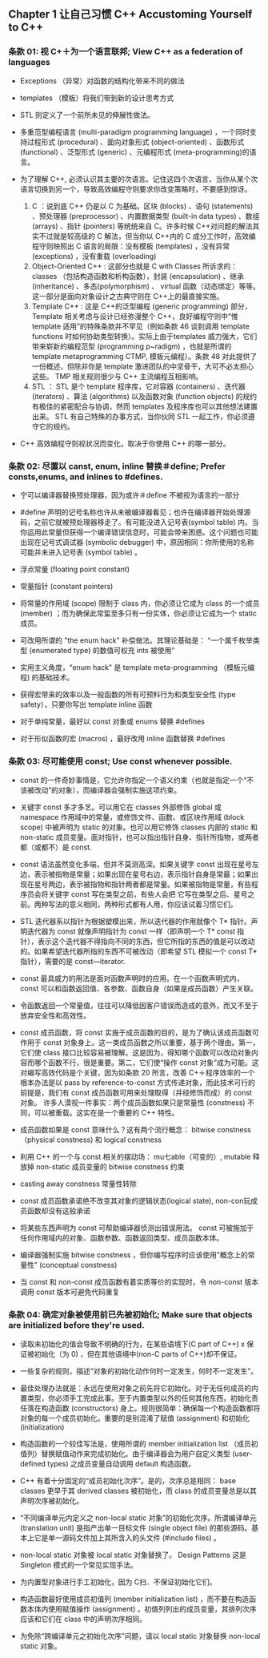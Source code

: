## Chapter 1 让自己习惯 C++ Accustoming Yourself to C++

### 条款 01: 视 C+＋为一个语言联邦; View C++ as a federation of languages

- Exceptions （异常）对函数的结构化带来不同的做法

- templates （模板）将我们带到新的设计思考方式

- STL 则定义了一个前所未见的伸展性做法。

- 多重范型编程语言 (multi-paradigm programming language) ，一个同时支持过程形式 (procedural) 、面向对象形式 (object-oriented) 、函数形式 (functional) 、泛型形式 (generic) 、元编程形式 (meta-programming)的语言。

- 为了理解 C++, 必须认识其主要的次语言。记住这四个次语言，当你从某个次语言切换到另一个，导致高效编程守则要求你改变策略时，不要感到惊讶。
    1. C ：说到底 C++ 仍是以 C 为基础。区块 (blocks) 、语句 (statements) 、预处理器 (preprocessor) 、内置数据类型 (built-in data types) 、数组 (arrays) 、指针 (pointers) 等统统来自 C。许多时候 C++对问题的解法其实不过就是较高级的 C 解法，但当你以 C++内的 C 成分工作时，高效编程守则映照出 C 语言的局限：没有模板 (templates) ，没有异常 (exceptions) ，没有重载 (overloading)
    2. Object-Oriented C++ : 这部分也就是 C with Classes 所诉求的： classes （包括构造函数和析构函数），封装 (encapsulation) 、继承 (inheritance) 、多态(polymorphism) 、 virtual 函数（动态绑定）等等。这一部分是面向对象设计之古典守则在 C++上的最直接实施。
    3. Template C++ : 这是 C++的泛型编程 (generic programming) 部分，Template 相关考虑与设计已经弥漫整个 C++，良好编程守则中“惟 template 适用”的特殊条款并不罕见（例如条款 46 谈到调用 template functions 时如何协助类型转换）。实际上由于templates 威力强大，它们带来崭新的编程范型 (programming p~radigm) ，也就是所谓的 template metaprogramming CTMP, 模板元编程）。条款 48 对此提供了一份概述，但除非你是 template 激进团队的中坚骨干，大可不必太担心这些。 TMP 相关规则很少与 C++ 主流编程互相影响。
    4. STL ： STL 是个 template 程序库，它对容器 (containers) 、迭代器 (iterators) 、算法 (algorithms) 以及函数对象 (function objects) 的规约有极佳的紧密配合与协调，然而 templates 及程序库也可以其他想法建置出来。 STL 有自己特殊的办事方式，当你伙同 STL 一起工作，你必须遵守它的规约。

- C++ 高效编程守则视状况而变化，取决于你使用 C++ 的哪一部分。


### 条款 02: 尽置以 canst, enum, inline 替换＃define; Prefer consts,enums, and inlines to #defines.

- 宁可以编译器替换预处理器，因为或许＃define 不被视为语言的一部分

- #define 声明的记号名称也许从未被编译器看见；也许在编译器开始处理源码，之前它就被预处理器移走了。有可能没进入记号表(symbol table) 内。当你运用此常量但获得一个编译错误信息时，可能会带来困惑。这个问题也可能出现在记号式调试器 (symbolic debugger) 中，原因相同：你所使用的名称可能并未进入记号表 (symbol table) 。

- 浮点常量 (floating point constant)
- 常量指针 (constant pointers)

- 将常量的作用域 (scope) 限制于 class 内，你必须让它成为 class 的一个成员 (member) ；而为确保此常蜇至多只有一份实体，你必须让它成为一个 static 成员。

- 可改用所谓的 "the enum hack" 补偿做法。其理论基础是： “一个属千枚举类型 (enumerated type) 的数值可权充 ints 被使用”
-  实用主义角度，“enum hack" 是 template meta-programming （模板元编程) 的基础技术。

- 获得宏带来的效率以及一般函数的所有可预料行为和类型安全性 (type safety），只要你写出 template inline 函数

- 对于单纯常量，最好以 const 对象或 enums 替换 #defines
- 对于形似函数的宏 (macros) ，最好改用 inline 函数替换 #defines


### 条款 03: 尽可能使用 const; Use const whenever possible.

- const 的一件奇妙事情是，它允许你指定一个语义约束（也就是指定一个“不该被改动”的对象），而编译器会强制实施这项约束。

- 关键字 const 多才多艺。可以用它在 classes 外部修饰 global 或 namespace 作用域中的常量，或修饰文件、函数、或区块作用域 (block scope) 中被声明为 static 的对象。也可以用它修饰 classes 内部的 static 和 non-static 成员变量。面对指针，也可以指出指针自身、指针所指物，或两者都（或都不）是 const.

- const 语法虽然变化多端，但并不莫测高深。如果关键字 const 出现在星号左边，表示被指物是常量；如果出现在星号右边，表示指针自身是常最；如果出现在星号两边，表示被指物和指针两者都是常量。如果被指物是常量，有些程序员会将关键字 const 写在类型之前，有些人会把
它写在类型之后、星号之前。两种写法的意义相同，两种形式都有人用，你应该试着习惯它们。

- STL 迭代器系以指针为根据塑模出来，所以迭代器的作用就像个 T* 指针。声明迭代器为 const 就像声明指针为 const 一样（即声明一个 T* const 指针），表示这个迭代器不得指向不同的东西，但它所指的东西的值是可以改动的。如果希望迭代器所指的东西不可被改动（即希望 STL 模拟一个 const T*指针），需要的是 const—iterator.

- const 最具威力的用法是面对函数声明时的应用。在一个函数声明式内， const 可以和函数返回值、各参数、函数自身（如果是成员函数）产生关联。

- 令函数返回一个常量值，往往可以降低因客户错误而造成的意外，而又不至于放弃安全性和高效性。

- const 成员函数，将 const 实施于成员函数的目的，是为了确认该成员函数可作用于 const 对象身上。这一类成员函数之所以重要，基于两个理由。第一，它们使 class 接口比较容易被理解。这是因为，得知哪个函数可以改动对象内容而哪个函数不行，很是重要。第二，它们使“操作 const 对象”成为可能。这对编写高效代码是个关键，因为如条款 20 所言，改善 C+＋程序效率的一个根本办法是以 pass by reference-to-const 方式传递对象，而此技术可行的前提是，我们有 const 成员函数可用来处理取得（并经修饰而成）的 const 对象。 许多人漠视一件事实：两个成员函数如果只是常量性 (constness) 不同，可以被重载。这实在是一个重要的 C++ 特性。

- 成员函数如果是 const 意味什么？这有两个流行概念： bitwise constness（physical constness) 和 logical constness

- 利用 C++ 的一个与 const 相关的摆动场： mu七able（可变的）, mutable 释放掉 non-static 成员变量的 bitwise constness 约束
- casting away constness 常量性转除
- const 成员函数承诺绝不改变其对象的逻辑状态(logical state), non-con玩成员函数却没有这般承诺

- 将某些东西声明为 const 可帮助编译器侦测出错误用法。 const 可被施加于任何作用域内的对象、函数参数、函数返回类型、成员函数本体。

- 编译器强制实施 bitwise constness ，但你编写程序时应该使用”概念上的常量性” (conceptual constness)

- 当 const 和 non-const 成员函数有着实质等价的实现时，令 non-const 版本调用 const 版本可避免代码重复


### 条款 04: 确定对象被使用前已先被初始化; Make sure that objects are initialized before they're used.

- 读取未初始化的值会导致不明确的行为，在某些语境下(C part of C++) x 保证被初始化（为 0) ，但在其他语境中(non-C parts of C++)却不保证。

- 一些复杂的规则，描述“对象的初始化动作何时一定发生，何时不一定发生”。

- 最佳处理办法就是：永远在使用对象之前先将它初始化。对于无任何成员的内置类型，你必须手工完成此事。至于内置类型以外的任何其他东西，初始化责任落在构造函数 (constructors) 身上。规则很简单：确保每一个构造函数都将对象的每一个成员初始化。重要的是别混淆了赋值 (assignment) 和初始化 (initialization) 

- 构造函数的一个较佳写法是，使用所谓的 member initialization list （成员初值列）替换赋值动作来完成初始化。由于编译器会为用户自定义类型 (user-defined types) 之成员变量自动调用 default 构造函数。

- C++ 有着十分固定的“成员初始化次序”。是的，次序总是相同： base classes 更早于其 derived classes 被初始化，而 class 的成员变量总是以其声明次序被初始化。

- “不同编译单元内定义之 non-local static 对象”的初始化次序。所谓编译单元 (translation unit) 是指产出单一目标文件 (single object file) 的那些源码。基本上它是单一源码文件加上其所含入的头文件 (#include files) 。

-  non-local static 对象被 local static 对象替换了。 Design Patterns 这是 Singleton 模式的一个常见实现手法。

- 为内置型对象进行手工初始化，因为 C扫．不保证初始化它们。

- 构造函数最好使用成员初值列 (member initialization list) ，而不要在构造函数本体内使用赋值操作 (assignment) 。初值列列出的成员变量，其排列次序应该和它们在 class 中的声明次序相同。

- 为免除“跨编译单元之初始化次序”问题，请以 local static 对象替换 non-local static 对象。